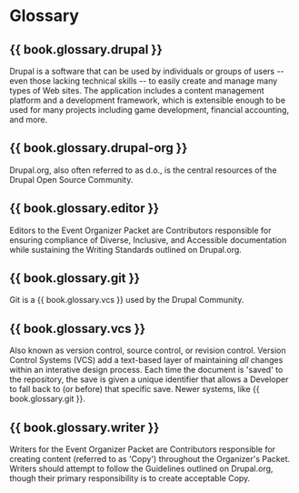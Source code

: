 # Glossary

## {{ book.glossary.drupal }}
Drupal is a software that can be used by individuals or groups of users -- even those lacking technical skills -- to easily create and manage many types of Web sites. The application includes a content management platform and a development framework, which is extensible enough to be used for many projects including game development, financial accounting, and more.

## {{ book.glossary.drupal-org }}
Drupal.org, also often referred to as d.o., is the central resources of the Drupal Open Source Community.

## {{ book.glossary.editor }}
Editors to the Event Organizer Packet are Contributors responsible for ensuring compliance of Diverse, Inclusive, and Accessible documentation while sustaining the Writing Standards outlined on Drupal.org.

## {{ book.glossary.git }}
Git is a {{ book.glossary.vcs }} used by the Drupal Community.

## {{ book.glossary.vcs }}
Also known as version control, source control, or revision control. Version Control Systems (VCS) add a text-based layer of maintaining *all* changes within an interative design process. Each time the document is 'saved' to the repository, the save is given a unique identifier that allows a Developer to fall back to (or before) that specific save. Newer systems, like {{ book.glossary.git }}.

## {{ book.glossary.writer }}
Writers for the Event Organizer Packet are Contributors responsible for creating content (referred to as 'Copy') throughout the Organizer's Packet. Writers should attempt to follow the Guidelines outlined on Drupal.org, though their primary responsibility is to create acceptable Copy.
